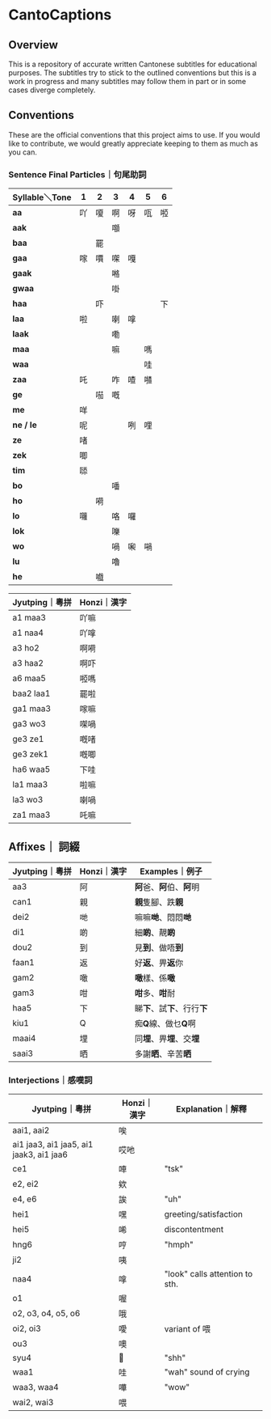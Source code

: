 # CantoCaptions

## Overview
This is a repository of accurate written Cantonese subtitles for educational purposes. The subtitles try to stick to the outlined conventions but this is a work in progress and many subtitles may follow them in part or in some cases diverge completely.

## Conventions
These are the official conventions that this project aims to use. If you would like to contribute, we would greatly appreciate keeping to them as much as you can.

### Sentence Final Particles｜句尾助詞

| **Syllable＼Tone** | **1** | **2** | **3** | **4** | **5** | **6** |
| ----------------- | ----- | ----- | ----- | ----- | ----- | ----- |
| **aa**            | 吖     | 嗄     | 啊     | 呀     | 咓     | 𠻺    |
| **aak**           |       |       | 𡅅    |       |       |       |
| **baa**           |       | 罷     |       |       |       |       |
| **gaa**           | 𠺢    | 𠿪    | 㗎     | 嘎     |       |       |
| **gaak**          |       |       | 𠺝    |       |       |       |
| **gwaa**          |       |       | 啩     |       |       |       |
| **haa**           |       | 吓     |       |       |       | 下     |
| **laa**           | 啦     |       | 喇     | 嗱     |       |       |
| **laak**          |       |       | 嘞     |       |       |       |
| **maa**           |       |       | 嘛     |       | 嗎     |       |
| **waa**           |       |       |       |       | 哇     |       |
| **zaa**           | 吒     |       | 咋     | 喳     | 𠾵    |       |
| **ge**            |       | 𠸏    | 嘅     |       |       |       |
| **me**            | 咩     |       |       |       |       |       |
| **ne / le**       | 呢     |       |       | 咧     | 哩     |       |
| **ze**            | 啫     |       |       |       |       |       |
| **zek**           | 唧     |       |       |       |       |       |
| **tim**           | 𠻹    |       |       |       |       |       |
| **bo**            |       |       | 噃     |       |       |       |
| **ho**            |       | 嗬     |       |       |       |       |
| **lo**            | 囖     |       | 咯     | 囉     |       |       |
| **lok**           |       |       | 嚛     |       |       |       |
| **wo**            |       |       | 喎     | 啝     | 𡁜    |       |
| **lu**            |       |       | 嚕     |       |       |       |
| **he**            |       | 嚱     |       |       |       |       |

| Jyutping｜粵拼 | Honzi｜漢字 |
| ------------- | ---------- |
| a1 maa3       | 吖嘛         |
| a1 naa4       | 吖嗱         |
| a3 ho2        | 啊嗬         |
| a3 haa2       | 啊吓         |
| a6 maa5       | 𠻺嗎        |
| baa2 laa1     | 罷啦         |
| ga1 maa3      | 𠺢嘛        |
| ga3 wo3       | 㗎喎         |
| ge3 ze1       | 嘅啫         |
| ge3 zek1      | 嘅唧         |
| ha6 waa5      | 下哇         |
| la1 maa3      | 啦嘛         |
| la3 wo3       | 喇喎         |
| za1 maa3      | 吒嘛         |

## Affixes｜ 詞綴
| Jyutping｜粵拼 | Honzi｜漢字 | Examples｜例子         |
| ------------- | ---------- | --------------------- |
| aa3           | 阿          | **阿**爸、**阿**伯、**阿**明  |
| can1          | 親          | **親**隻腳、跌**親**        |
| dei2          | 哋          | 嘛嘛**哋**、悶悶**哋**       |
| di1           | 啲          | 細**啲**、靚**啲**         |
| dou2          | 到          | 見**到**、做唔**到**        |
| faan1         | 返          | 好**返**、畀**返**你        |
| gam2          | 噉          | **噉**樣、係**噉**         |
| gam3          | 咁          | **咁**多、**咁**耐         |
| haa5          | 下          | 睇**下**、試**下**、行行**下** |
| kiu1          | Q          | 痴**Q**線、做乜**Q**啊      |
| maai4         | 埋          | 同**埋**、畀**埋**、交**埋**  |
| saai3         | 晒          | 多謝**晒**、辛苦**晒**       |

### Interjections｜感嘆詞

| Jyutping｜粵拼                           | Honzi｜漢字 | Explanation｜解釋               |
| --------------------------------------- | ---------- | ------------------------------ |
| aai1, aai2                              | 唉          |                                |
| ai1 jaa3, ai1 jaa5, ai1 jaak3, ai1 jaa6 | 哎吔         |                                |
| ce1                                     | 唓          | "tsk"                          |
| e2, ei2                                 | 欸          |                                |
| e4, e6                                  | 誒          | "uh"                           |
| hei1                                    | 嘿          | greeting/satisfaction          |
| hei5                                    | 唏          | discontentment                 |
| hng6                                    | 哼          | "hmph"                         |
| ji2                                     | 咦          |                                |
| naa4                                    | 嗱          | "look" calls attention to sth. |
| o1                                      | 喔          |                                |
| o2, o3, o4, o5, o6                      | 哦          |                                |
| oi2, oi3                                | 噯          | variant of 喂                   |
| ou3                                     | 噢          |                                |
| syu4                                    | 𭉝         | "shh"                          |
| waa1                                    | 哇          | "wah" sound of crying          |
| waa3, waa4                              | 嘩          | "wow"                          |
| wai2, wai3                              | 喂          |                                |
